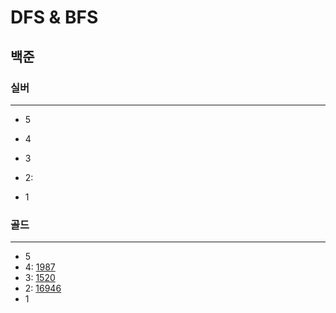 # DFS & BFS
## 백준

### 실버

---

- 5
- 4
- 3
- 2:

- 1

### 골드

---

- 5
- 4:
[1987](DFS%2F1987%2F1987.md)
- 3:
[1520](DFS%2F1520%2F1520.md)
- 2:
[16946](16946%2F16946.md)
- 1

